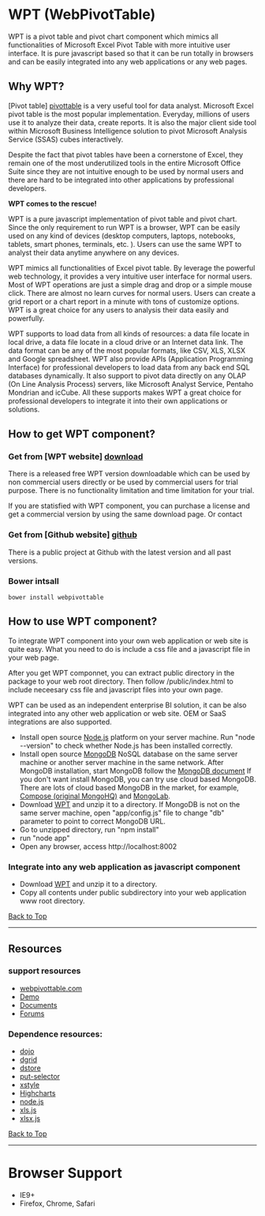 # WPT (WebPivotTable)

WPT is a pivot table and pivot chart component which mimics all functionalities 
of Microsoft Excel Pivot Table with more intuitive user interface. It is pure javascript 
based so that it can be run totally in browsers and can be easily integrated into any 
web applications or any web pages.


## Why WPT?

[Pivot table] [pivottable] is a very useful tool for data analyst. Microsoft Excel pivot table is 
the most popular implementation. Everyday, millions of users use it to analyze their 
data, create reports. It is also the major client side tool within Microsoft Business
Intelligence solution to pivot Microsoft Analysis Service (SSAS) cubes interactively.

Despite the fact that pivot tables have been a cornerstone of Excel, they remain
one of the most underutilized tools in the entire Microsoft Office Suite since 
they are not intuitive enough to be used by normal users and there are hard to be
integrated into other applications by professional developers.

**WPT comes to the rescue!**

WPT is a pure javascript implementation of pivot table and pivot chart.
Since the only requirement to run WPT is a browser, WPT can be 
easily used on any kind of devices (desktop computers, laptops, notebooks, tablets, 
smart phones, terminals, etc. ). Users can use the same WPT to analyst their 
data anytime anywhere on any devices.

WPT mimics all functionalities of Excel pivot table. By leverage the 
powerful web technology, it provides a very intuitive user interface for normal users. 
Most of WPT operations are just a simple drag and drop or a simple mouse click. 
There are almost no learn curves for normal users. Users can create a grid report or 
a chart report in a minute with tons of customize options. WPT is a great 
choice for any users to analysis their data easily and powerfully.

WPT supports to load data from all kinds of resources: a data file locate 
in local drive, a data file locate in a cloud drive or an Internet data link. 
The data format can be any of the most popular formats, like CSV, XLS, XLSX and 
Google spreadsheet. WPT also provide APIs (Application Programming Interface) 
for professional developers to load data from any back end SQL databases dynamically. 
It also support to pivot data directly on any OLAP (On Line Analysis Process) servers, 
like Microsoft Analyst Service, Pentaho Mondrian and icCube. 
All these supports makes WPT a great choice for professional developers to 
integrate it into their own applications or solutions.

   [pivottable]: http://en.wikipedia.org/wiki/Pivot_table


## How to get WPT component?

### Get from [WPT website] [download]

There is a released free WPT version downloadable which can be used by 
non commercial users directly or be used by commercial users for trial purpose. 
There is no functionality limitation and time limitation for your trial.

If you are statisfied with WPT component, you can purchase a license and
get a commercial version by using the same download page. Or contact 

### Get from [Github website] [github]

There is a public project at Github with the latest version and all past versions.

[download]: http://webpivottable.com/download
[github]: https://github.com/bright-sea/webpivottable

### Bower intsall

    bower install webpivottable


## How to use WPT component?

To integrate WPT component into your own web application or web site is 
quite easy. What you need to do is include a css file and a javascript file in your 
web page.

After you get WPT componnet, you can extract public directory in the package
to your web root directory. Then follow /public/index.html to include neceesary css file
and javascript files into your own page.








WPT can be used as an independent enterprise BI solution, it can be also integrated into
any other web application or web site. OEM or SaaS integrations are also supported.


* Install open source [Node.js](http://nodejs.org) platform on your server machine.
  Run "node --version" to check whether Node.js has been installed correctly.
* Install open source [MongoDB](http://www.mongodb.org/) NoSQL database on the same server machine or another server machine in the same network.
  After MongoDB installation, start MongoDB follow the [MongoDB document](http://docs.mongodb.org/manual/)
  If you don't want install MongoDB, you can try use cloud based MongoDB. There are lots of cloud based MongoDB in the market, for example, [Compose (original MongoHQ)](https://www.compose.io/) and [MongoLab](https://mongolab.com/).
* Download [WPT](http://webpivottable.com/download) and unzip it to a directory.
  If MongoDB is not on the same server machine, open "app/config.js" file to change "db" parameter to point to correct MongoDB URL.
* Go to unzipped directory, run "npm install"
* run "node app"
* Open any browser, access http://localhost:8002

<h3 id="integration">Integrate into any web application as javascript component </h3>

* Download [WPT](http://webpivottable.com/download) and unzip it to a directory.
* Copy all contents under public subdirectory into your web application www root directory.

[Back to Top](#wpttop)
* * *

<h2 id="resources"> Resources </h2>

### support resources

* [webpivottable.com](http://webpivottable.com/)
* [Demo](http://webpivottable.com/demo) 
* [Documents](http://webpivottable.com/documents)
* [Forums](http://brightsea.ca/forum) 

 
### Dependence resources:

* [dojo](http://dojotoolkit.org/) 
* [dgrid](https://github.com/SitePen/dgrid)
* [dstore](https://github.com/sitepen/dstore) 
* [put-selector](https://github.com/kriszyp/put-selector) 
* [xstyle](https://github.com/kriszyp/xstyle)
* [Highcharts](http://www.highcharts.com/)
* [node.js](http://nodejs.org/)
* [xls.js]( https://github.com/SheetJS/js-xls)
* [xlsx.js](https://github.com/SheetJS/js-xlsx)

[Back to Top](#wpttop)
* * *


# Browser Support

* IE9+
* Firefox, Chrome, Safari

